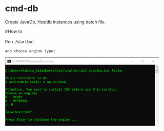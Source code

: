# cmd-db
Create JavaDb, Hsqldb instances using batch file.

#How to <br/><br/>
Run ./start.bat

	and choose engine type:
	
![Alt text](https://github.com/SaladkevichM/cmd-db/raw/master/cmd.PNG?raw=true)
